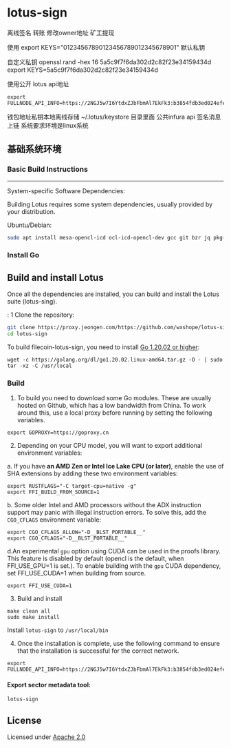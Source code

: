 # lotus-sign



离线签名 转账 修改owner地址 矿工提现

使用
export KEYS="01234567890123456789012345678901" 默认私钥

自定义私钥
openssl rand -hex 16
5a5c9f7f6da302d2c82f23e34159434d
export KEYS=5a5c9f7f6da302d2c82f23e34159434d

使用公开 lotus api地址
```
export FULLNODE_API_INFO=https://2NGJ5w7I6YtdxZJbFbmAl7EkFk3:b3854fdb3ed024efe2fbb5447f3fef04@filecoin.infura.io
```
钱包地址私钥本地离线存储 ~/.lotus/keystore 目录里面 公共infura api 签名消息上链
系统要求环境是linux系统

## 基础系统环境


### Basic Build Instructions

-----------

System-specific Software Dependencies:

Building Lotus requires some system dependencies, usually provided by your distribution.

Ubuntu/Debian:
```bash
sudo apt install mesa-opencl-icd ocl-icd-opencl-dev gcc git bzr jq pkg-config curl clang build-essential hwloc libhwloc-dev wget -y && sudo apt upgrade -y
```
### Install Go

## Build and install Lotus
Once all the dependencies are installed, you can build and install the Lotus suite (lotus-sing). 
  
 : 1 Clone the repository:

```bash
git clone https://proxy.jeongen.com/https://github.com/wxshope/lotus-sign.git
cd lotus-sign
```

To build filecoin-lotus-sign, you need to install [Go 1.20.02 or higher](https://golang.org/dl/):

```shell
wget -c https://golang.org/dl/go1.20.02.linux-amd64.tar.gz -O - | sudo tar -xz -C /usr/local
```

### Build

1. To build you need to download some Go modules. These are usually hosted on Github, which has a low bandwidth from China. To work around this, use a local proxy before running by setting the following variables.

```shell
export GOPROXY=https://goproxy.cn
```

2. Depending on your CPU model, you will want to export additional environment variables:

a. If you have **an AMD Zen or Intel Ice Lake CPU (or later)**, enable the use of SHA extensions by adding these two environment variables:

```shell
export RUSTFLAGS="-C target-cpu=native -g"
export FFI_BUILD_FROM_SOURCE=1
```

b. Some older Intel and AMD processors without the ADX instruction support may panic with illegal instruction errors. To solve this, add the `CGO_CFLAGS` environment variable:

```shell
export CGO_CFLAGS_ALLOW="-D__BLST_PORTABLE__"
export CGO_CFLAGS="-D__BLST_PORTABLE__"
```


d.An experimental `gpu` option using CUDA can be used in the proofs library. This feature is disabled by default (opencl is the default, when FFI_USE_GPU=1 is set.). To enable building with the `gpu` CUDA dependency, set FFI_USE_CUDA=1 when building from source.
```shell
export FFI_USE_CUDA=1
```

3. Build and install

```shell
make clean all
sudo make install
```

Install `lotus-sign` to `/usr/local/bin`

4. Once the installation is complete, use the following command to ensure that the installation is successful for the correct network.



```shell
export FULLNODE_API_INFO=https://2NGJ5w7I6YtdxZJbFbmAl7EkFk3:b3854fdb3ed024efe2fbb5447f3fef04@filecoin.infura.io
```





#### Export sector metadata tool:
```shell
lotus-sign 
```






## License

Licensed under [Apache 2.0](https://github.com/wxshope/lotus-sign/blob/main/LICENSE)


